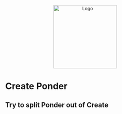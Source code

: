 <p align="center"><img src="https://imgur.com/a/QqEfgZV" alt="Logo" width="200"></p>

# Create Ponder

## Try to split Ponder out of Create
